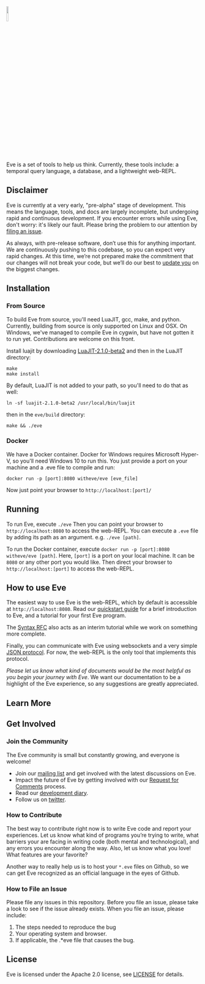 <img src="http://www.witheve.com/logo.png" width="10%">

Eve is a set of tools to help us think. Currently, these tools include: a temporal query language, a database, and a lightweight web-REPL.

## Disclaimer

Eve is currently at a very early, "pre-alpha" stage of development. This means the language, tools, and docs are largely incomplete, but undergoing rapid and continuous development. If you encounter errors while using Eve, don't worry: it's likely our fault. Please bring the problem to our attention by [filing an issue](https://github.com/witheve/eve#how-to-file-an-issue).

As always, with pre-release software, don’t use this for anything important. We are continuously pushing to this codebase, so you can expect very rapid changes. At this time, we’re not prepared make the commitment that our changes will not break your code, but we’ll do our best to [update you](https://groups.google.com/forum/#!forum/eve-talk) on the biggest changes.

## Installation

### From Source

To build Eve from source, you'll need LuaJIT, gcc, make, and python. Currently, building from source is only supported on Linux and OSX. On Windows, we've managed to compile Eve in cygwin, but have not gotten it to run yet. Contributions are welcome on this front.

Install luajit by downloading [LuaJIT-2.1.0-beta2](http://luajit.org/download.html) and then in the LuaJIT directory:

```
make
make install
```

By default, LuaJIT is not added to your path, so you'll need to do that as well:

```
ln -sf luajit-2.1.0-beta2 /usr/local/bin/luajit
```

then in the `eve/build` directory:

```
make && ./eve
```

### Docker

We have a Docker container. Docker for Windows requires Microsoft Hyper-V, so you'll need Windows 10 to run this. You just provide a port on your machine and a .eve file to compile and run:

```
docker run -p [port]:8080 witheve/eve [eve_file]
```

Now just point your browser to `http://localhost:[port]/`

## Running

To run Eve, execute `./eve` Then you can point your browser to `http://localhost:8080` to access the web-REPL. You can execute a `.eve` file by adding its path as an argument. e.g. `./eve [path]`.

To run the Docker container, execute `docker run -p [port]:8080 witheve/eve [path]`. Here, `[port]` is a port on your local machine. It can be `8080` or any other port you would like. Then direct your browser to `http://localhost:[port]` to access the web-REPL.

## How to use Eve

The easiest way to use Eve is the web-REPL, which by default is accessible at `http://localhost:8080`. Read our [quickstart guide](TODO) for a brief introduction to Eve, and a tutorial for your first Eve program.

The [Syntax RFC](TODO) also acts as an interim tutorial while we work on something more complete.

Finally, you can communicate with Eve using websockets and a very simple [JSON protocol](TODO). For now, the web-REPL is the only tool that implements this protocol. 

*Please let us know what kind of documents would be the most helpful as you begin your journey with Eve*. We want our documentation to be a highlight of the Eve experience, so any suggestions are greatly appreciated.

## Learn More

## Get Involved

### Join the Community

The Eve community is small but constantly growing, and everyone is welcome!

- Join our [mailing list](https://groups.google.com/forum/#!forum/eve-talk) and get involved with the latest discussions on Eve.
- Impact the future of Eve by getting involved with our [Request for Comments](https://github.com/witheve/rfcs) process.
- Read our [development diary](http://incidentalcomplexity.com/).
- Follow us on [twitter](https://twitter.com/with_eve).

### How to Contribute

The best way to contribute right now is to write Eve code and report your experiences. Let us know what kind of programs you’re trying to write, what barriers your are facing in writing code (both mental and technological), and any errors you encounter along the way. Also, let us know what you love! What features are your favorite?

Another way to really help us is to host your `*.eve` files on Github, so we can get Eve recognized as an official language in the eyes of Github.

### How to File an Issue

Please file any issues in this repository. Before you file an issue, please take a look to see if the issue already exists. When you file an issue, please include:

1. The steps needed to reproduce the bug
2. Your operating system and browser.
3. If applicable, the .*eve file that causes the bug.

## License

Eve is licensed under the Apache 2.0 license, see [LICENSE](https://github.com/witheve/eve/blob/master/LICENSE) for details.
